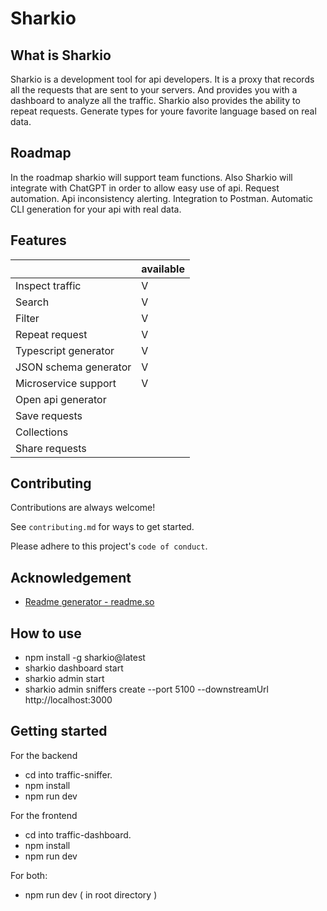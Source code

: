 # Sharkio

## What is Sharkio
Sharkio is a development tool for api developers.
It is a proxy that records all the requests that are sent to your servers.
And provides you with a dashboard to analyze all the traffic.
Sharkio also provides the ability to repeat requests.
Generate types for youre favorite language based on real data.

## Roadmap
In the roadmap sharkio will support team functions.
Also Sharkio will integrate with ChatGPT in order to allow easy use of api.
Request automation.
Api inconsistency alerting.
Integration to Postman.
Automatic CLI generation for your api with real data.

## Features
|                       | available |
|-----------------------|-----------|
| Inspect traffic       |     V     |
| Search                |     V     |
| Filter                |     V     |
| Repeat request        |     V     |
| Typescript generator  |     V     |
| JSON schema generator |     V     |
| Microservice support  |     V     |
| Open api generator    |           |
| Save requests         |           |
| Collections           |           |
| Share requests        |           |

## Contributing

Contributions are always welcome!

See `contributing.md` for ways to get started.

Please adhere to this project's `code of conduct`.

## Acknowledgement

- [Readme generator - readme.so](https://readme.so)

## How to use

- npm install -g sharkio@latest
- sharkio dashboard start
- sharkio admin start
- sharkio admin sniffers create --port 5100 --downstreamUrl http://localhost:3000

## Getting started

For the backend

- cd into traffic-sniffer.
- npm install
- npm run dev

For the frontend

- cd into traffic-dashboard.
- npm install
- npm run dev

For both:

- npm run dev ( in root directory )
